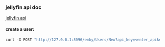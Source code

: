 ### jellyfin api doc

<a href="https://app.swaggerhub.com/apis/vdts/jellyfin-server_api/" target="_blank">jellyfin api</a>


#### create a user:
```python
curl -X POST "http://127.0.0.1:8096/emby/Users/New?api_key=<enter_apikey>" -H  "accept: application/json" -H  "Content-Type: application/json" -d "{\"Name\":\"new user\"}"
```

